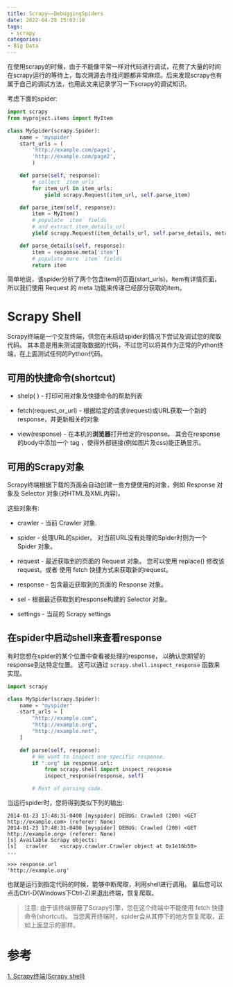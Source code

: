 ```yaml
---
title: Scrapy——DebuggingSpiders
date: 2022-04-28 15:03:10
tags:
 - scrapy
categories:
- Big Data
---
```

在使用scrapy的时候，由于不能像平常一样对代码进行调试，花费了大量的时间在scrapy运行的等待上，每次溯源去寻找问题都非常麻烦。后来发现scrapy也有属于自己的调试方法，也用此文来记录学习一下scrapy的调试知识。
<!--more-->

考虑下面的spider:
```python
import scrapy
from myproject.items import MyItem

class MySpider(scrapy.Spider):
    name = 'myspider'
    start_urls = (
        'http://example.com/page1',
        'http://example.com/page2',
        )

    def parse(self, response):
        # collect `item_urls`
        for item_url in item_urls:
            yield scrapy.Request(item_url, self.parse_item)

    def parse_item(self, response):
        item = MyItem()
        # populate `item` fields
        # and extract item_details_url
        yield scrapy.Request(item_details_url, self.parse_details, meta={'item': item})

    def parse_details(self, response):
        item = response.meta['item']
        # populate more `item` fields
        return item
```
简单地说，该spider分析了两个包含item的页面(start_urls)。Item有详情页面， 所以我们使用 Request 的 meta 功能来传递已经部分获取的item。

# Scrapy Shell
Scrapy终端是一个交互终端，供您在未启动spider的情况下尝试及调试您的爬取代码。 其本意是用来测试提取数据的代码，不过您可以将其作为正常的Python终端，在上面测试任何的Python代码。

##  可用的快捷命令(shortcut)
- shelp( ) - 打印可用对象及快捷命令的帮助列表

- fetch(request_or_url) - 根据给定的请求(request)或URL获取一个新的response，并更新相关的对象

- view(response) - 在本机的**浏览器**打开给定的response。 其会在response的body中添加一个 <base> tag ，使得外部链接(例如图片及css)能正确显示。 

## 可用的Scrapy对象
Scrapy终端根据下载的页面会自动创建一些方便使用的对象，例如 Response 对象及 Selector 对象(对HTML及XML内容)。

这些对象有:

- crawler - 当前 Crawler 对象.

- spider - 处理URL的spider。 对当前URL没有处理的Spider时则为一个 Spider 对象。

- request - 最近获取到的页面的 Request 对象。 您可以使用 replace() 修改该request。或者 使用 fetch 快捷方式来获取新的request。

- response - 包含最近获取到的页面的 Response 对象。

- sel - 根据最近获取到的response构建的 Selector 对象。

- settings - 当前的 Scrapy settings

## 在spider中启动shell来查看response
有时您想在spider的某个位置中查看被处理的response， 以确认您期望的response到达特定位置。
这可以通过 ```scrapy.shell.inspect_response``` 函数来实现。

```python
import scrapy

class MySpider(scrapy.Spider):
    name = "myspider"
    start_urls = [
        "http://example.com",
        "http://example.org",
        "http://example.net",
    ]

    def parse(self, response):
        # We want to inspect one specific response.
        if ".org" in response.url:
            from scrapy.shell import inspect_response
            inspect_response(response, self)

        # Rest of parsing code.
```

当运行spider时，您将得到类似下列的输出:
```shell
2014-01-23 17:48:31-0400 [myspider] DEBUG: Crawled (200) <GET http://example.com> (referer: None)
2014-01-23 17:48:31-0400 [myspider] DEBUG: Crawled (200) <GET http://example.org> (referer: None)
[s] Available Scrapy objects:
[s]   crawler    <scrapy.crawler.Crawler object at 0x1e16b50>
...

>>> response.url
'http://example.org'

```
也就是运行到指定代码的时候，能够中断爬取，利用shell进行调用。
最后您可以点击Ctrl-D(Windows下Ctrl-Z)来退出终端，恢复爬取。

> 注意: 由于该终端屏蔽了Scrapy引擎，您在这个终端中不能使用 fetch 快捷命令(shortcut)。 当您离开终端时，spider会从其停下的地方恢复爬取，正如上面显示的那样。

# 参考
[1. Scrapy终端(Scrapy shell)](https://scrapy-chs.readthedocs.io/zh_CN/0.24/topics/shell.html)